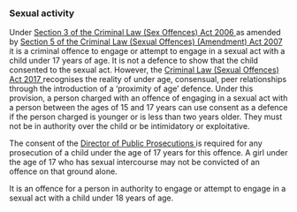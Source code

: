 ###  Sexual activity

Under [ Section 3 of the Criminal Law (Sex Offences) Act 2006
](http://www.irishstatutebook.ie/eli/2006/act/15/section/3/enacted/en/html#sec3)
as amended by [ Section 5 of the Criminal Law (Sexual Offences) (Amendment)
Act 2007
](http://www.irishstatutebook.ie/eli/2007/act/6/section/5/enacted/en/html#sec5)
it is a criminal offence to engage or attempt to engage in a sexual act with a
child under 17 years of age. It is not a defence to show that the child
consented to the sexual act. However, the [ Criminal Law (Sexual Offences) Act
2017 ](http://www.irishstatutebook.ie/eli/2017/act/2/enacted/en/html)
recognises the reality of under age, consensual, peer relationships through
the introduction of a ‘proximity of age’ defence. Under this provision, a
person charged with an offence of engaging in a sexual act with a person
between the ages of 15 and 17 years can use consent as a defence if the person
charged is younger or is less than two years older. They must not be in
authority over the child or be intimidatory or exploitative.

The consent of the [ Director of Public Prosecutions
](http://www.dppireland.ie/) is required for any prosecution of a child under
the age of 17 years for this offence. A girl under the age of 17 who has
sexual intercourse may not be convicted of an offence on that ground alone.

It is an offence for a person in authority to engage or attempt to engage in a
sexual act with a child under 18 years of age.
